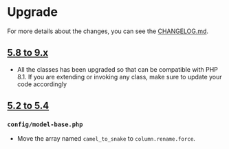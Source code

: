 Upgrade
=======

For more details about the changes, you can see the [CHANGELOG.md](CHANGELOG.md).

## [5.8 to 9.x]

- All the classes has been upgraded so that can be compatible with PHP 8.1.
  If you are extending or invoking any class, make sure to update your code accordingly 

## [5.2 to 5.4]

### `config/model-base.php`

- Move the array named `camel_to_snake` to `column.rename.force`.

[5.8 to 9.x]: https://github.com/Triun/laravel-model-base/compare/5.8...9.x
[5.2 to 5.4]: https://github.com/Triun/laravel-model-base/compare/5.2...5.4